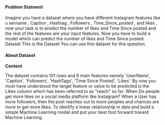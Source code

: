 #### **Problem Statment**

Imagine you have a dataset where you have different Instagram features like u sername , Caption , Hashtag , Followers , Time_Since_posted , and likes , now your task is to predict the number of likes and Time Since posted and the rest of the features are your input features. Now you have to build a model which can predict the
number of likes and Time Since posted.
Dataset This is the Dataset You can use this dataset for this question.

#### **About Dataset**

**Content**

The dataset contains 101 rows and 6 main features namely 'UserName', 'Caption', 'Followers', 'HashTags', 'Time Since Posted', 'Likes'. By now you must have understood the target feature or value to be predicted is the Likes column which has been referred to as "reach" so far.
When Do people get more likes on a social media platform like Instagram?
When a User has more followers, then the post reaches out to more peoples and chances are more to get more likes. To identify a linear relationship in data and build a simple Machine Learning model and put your best foot forward toward Machine Learning.